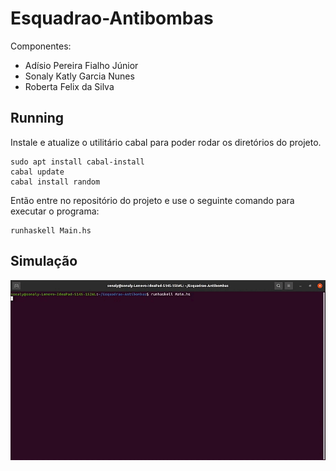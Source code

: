 # Esquadrao-Antibombas

Componentes:

- Adísio Pereira Fialho Júnior 
- Sonaly Katly Garcia Nunes 
- Roberta Felix da Silva

## Running

Instale e atualize o utilitário cabal para poder rodar os diretórios do projeto.

```
sudo apt install cabal-install
cabal update
cabal install random
```


Então entre no repositório do projeto e use o seguinte comando para executar o programa:

```
runhaskell Main.hs
```
## Simulação

<p align="center">
  <img width="650" src="assets/simulacao.gif">
</p>
